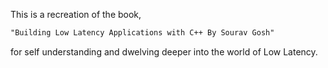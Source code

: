 This is a recreation of the book, 
```markdown
"Building Low Latency Applications with C++ By Sourav Gosh" 
```
for self understanding and dwelving deeper into the world of Low Latency.



